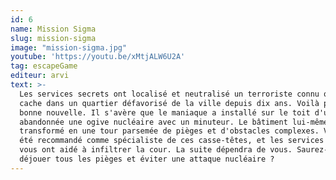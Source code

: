 ```yaml
---
id: 6
name: Mission Sigma
slug: mission-sigma
image: "mission-sigma.jpg"
youtube: 'https://youtu.be/xMtjALW6U2A'
tag: escapeGame
editeur: arvi
text: >-
  Les services secrets ont localisé et neutralisé un terroriste connu qui se
  cache dans un quartier défavorisé de la ville depuis dix ans. Voilà pour la
  bonne nouvelle. Il s'avère que le maniaque a installé sur le toit d'une tour
  abandonnée une ogive nucléaire avec un minuteur. Le bâtiment lui-même a été
  transformé en une tour parsemée de pièges et d'obstacles complexes. Vous avez
  été recommandé comme spécialiste de ces casse-têtes, et les services secrets
  vous ont aidé à infiltrer la cour. La suite dépendra de vous. Saurez-vous
  déjouer tous les pièges et éviter une attaque nucléaire ?
---
```


